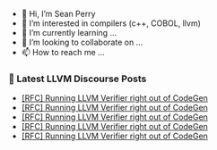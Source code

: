 - 👋 Hi, I’m Sean Perry
- 👀 I’m interested in compilers (c++, COBOL, llvm)
- 🌱 I’m currently learning ...
- 💞️ I’m looking to collaborate on ...
- 📫 How to reach me ...

<!---
s66perry/s66perry is a ✨ special ✨ repository because its `README.md` (this file) appears on your GitHub profile.
You can click the Preview link to take a look at your changes.
--->
### 📕 Latest LLVM Discourse Posts

<!-- DISCOURSE-LLVM:START -->
- [[RFC] Running LLVM Verifier right out of CodeGen](https://discourse.llvm.org/t/rfc-running-llvm-verifier-right-out-of-codegen/73823#post_8)
- [[RFC] Running LLVM Verifier right out of CodeGen](https://discourse.llvm.org/t/rfc-running-llvm-verifier-right-out-of-codegen/73823#post_7)
- [[RFC] Running LLVM Verifier right out of CodeGen](https://discourse.llvm.org/t/rfc-running-llvm-verifier-right-out-of-codegen/73823#post_6)
- [[RFC] Running LLVM Verifier right out of CodeGen](https://discourse.llvm.org/t/rfc-running-llvm-verifier-right-out-of-codegen/73823#post_5)
- [[RFC] Running LLVM Verifier right out of CodeGen](https://discourse.llvm.org/t/rfc-running-llvm-verifier-right-out-of-codegen/73823#post_4)
<!-- DISCOURSE-LLVM:END -->
